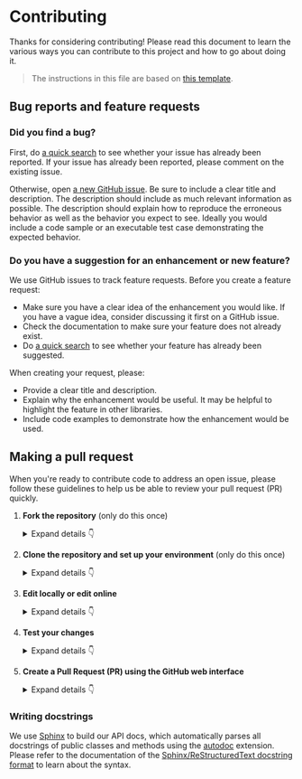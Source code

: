 # Contributing

Thanks for considering contributing! Please read this document to learn the various ways you can contribute to this project and how to go about doing it.
> The instructions in this file are based on [this template](https://github.com/allenai/python-package-template/blob/main/CONTRIBUTING.md).

## Bug reports and feature requests

### Did you find a bug?

First, do [a quick search](https://github.com/3dgeo-heidelberg/pytreedb/issues) to see whether your issue has already been reported.
If your issue has already been reported, please comment on the existing issue.

Otherwise, open [a new GitHub issue](https://github.com/3dgeo-heidelberg/pytreedb/issues/new).  Be sure to include a clear title
and description.  The description should include as much relevant information as possible.  The description should
explain how to reproduce the erroneous behavior as well as the behavior you expect to see.  Ideally you would include a
code sample or an executable test case demonstrating the expected behavior.

### Do you have a suggestion for an enhancement or new feature?

We use GitHub issues to track feature requests. Before you create a feature request:

* Make sure you have a clear idea of the enhancement you would like. If you have a vague idea, consider discussing
it first on a GitHub issue.
* Check the documentation to make sure your feature does not already exist.
* Do [a quick search](https://github.com/3dgeo-heidelberg/pytreedb/issues) to see whether your feature has already been suggested.

When creating your request, please:

* Provide a clear title and description.
* Explain why the enhancement would be useful. It may be helpful to highlight the feature in other libraries.
* Include code examples to demonstrate how the enhancement would be used.

## Making a pull request

When you're ready to contribute code to address an open issue, please follow these guidelines to help us be able to review your pull request (PR) quickly.

1. **Fork the repository** (only do this once)

    <details><summary>Expand details 👇</summary><br/>

    If you haven't already done so, please [fork](https://docs.github.com/en/get-started/quickstart/fork-a-repo) this repository on GitHub.

   </details>
   
2. **Clone the repository and set up your environment** (only do this once)

   <details><summary>Expand details 👇</summary><br/>

   If you only make small changes, like fixing a typo, you can skip cloning and edit files online. 

   For bigger changes in the source code, clone your fork locally with

        git clone https://github.com/USERNAME/pytreedb.git

   or 

        git clone git@github.com:USERNAME/pytreedb.git

   Finally, you'll need to create a Python 3 environment suitable for working on this project. There a number of tools out there that making working with virtual environments easier.
   We recommend [Anaconda](https://anaconda.org/) or [Miniconda](https://docs.conda.io/en/latest/miniconda.html).

   Once you installed Anaconda or Miniconda, open an Anaconda/Miniconda prompt and navigate to your `pytreedb` directory. 

   Then you can create and activate a new Python environment from our [environment.yml](https://github.com/3dgeo-heidelberg/pytreedb/blob/main/environment.yml) by running:

       conda env create --file environment.yml --force
       conda activate pytreedb
   
   Our continuous integration (CI) testing runs [a number of checks](https://github.com/3dgeo-heidelberg/pytreedb/actions) for each pull request on [GitHub Actions](https://github.com/features/actions). 
   You can run the linters and the tests locally, which is something you should do *before* opening a PR to help speed up the review process and make it easier for us.
   For this, pre-commit hooks are very useful. These are scripts that run before your git commit is accepted and which ensure that you commit well-formatted code.
    
    The `pre-commit` package is included in our [`environment.yml`](environment.yml) and [`requirements.txt`](requirements.txt), so at this point, you probably have it installed.
    To install the pre-commit hooks that we defined for our repository (see [.pre-commit-config.yaml](.pre-commit-config.yaml)), please run
 
        pre-commit install
    
    Now, the code you push is checked for syntax errors before you are able to commit.
    If you try to commit your changes and are absolutely not able to fix all of these syntax errors, you can (as an exception) run

        git commit -m "your useful commit message" --no-verify

    to bypass the pre-commit hooks.

    </details>

3. **Edit locally or edit online**

   <details><summary>Expand details 👇</summary><br/>
   
   Work on your fix or enhancement by editing files locally or online and committing your changes.
   
   </details>

4. **Test your changes**

    <details><summary>Expand details 👇</summary><br/>

    We strive to maintain high test coverage, so substantial contributions to [`pytreedb/db.py`](https://github.com/3dgeo-heidelberg/pytreedb/blob/main/pytreedb/db.py) or [`pytreedb/db_utils.py`](https://github.com/3dgeo-heidelberg/pytreedb/blob/main/pytreedb/db_utils.py) should include additions to [the unit tests](https://github.com/3dgeo-heidelberg/pytreedb/tree/main/pytreedb/test). 
    These tests are run with [`pytest`](https://docs.pytest.org/en/latest/), which you can use to locally run any test modules that you've added or changed.
    
        python -m pytest pytreedb
   
    We use pytest markers to categorize our tests into `imports`, `export` and `query` (see [pyproject.toml](https://github.com/3dgeo-heidelberg/pytreedb/blob/main/pyproject.toml)).
    This allows you to test features of a specific category, e.g.:

        python -m pytest pytreedb -m query

    If your contribution involves additions to any public part of the API, we require that you write docstrings
    for each function, method, class, or module that you add.
    See the [Writing docstrings](#writing-docstrings) section below for details on the syntax.
    You should test to make sure the API documentation can build without errors by running
      ```
      cd doc  
      make html
      ```
    If the build fails, it's most likely due to small formatting issues. If the error message isn't clear, feel free to comment on this in your pull request.

    </details>

5. **Create a Pull Request (PR) using the GitHub web interface**

   <details><summary>Expand details 👇</summary><br/>
   
   On your fork in GitHub, navigate to the `Pull requests` tab and click `New pull request`.
   As base repository, choose `3dgeo-heidelberg/pytreedb`, as head repository, keep your own fork. You may further select the branch you want to pull, if you created one for your feature.
   
   Click `Create pull request` and make sure you add a clear description of the problem and the solution. If applicable, include a link to relevant issues.

   Make sure your PR is up to date using the PR interface.
   If you see the warning `This branch is out-of-date with the base branch`, select `Update branch`. If the branch has conflicts that must be resolved, use the web editor or the command line to `Resolve conflicts`.

   We look forward to reviewing your PR!

   </details>

### Writing docstrings

We use [Sphinx](https://www.sphinx-doc.org/en/master/index.html) to build our API docs, which automatically parses all docstrings
of public classes and methods using the [autodoc](https://www.sphinx-doc.org/en/master/usage/extensions/autodoc.html) extension.
Please refer to the documentation of the [Sphinx/ReStructuredText docstring format](https://sphinx-rtd-tutorial.readthedocs.io/en/latest/docstrings.html) to learn about the syntax.
